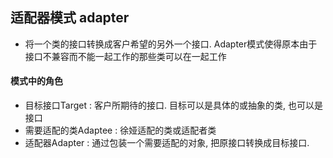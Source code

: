 ## 适配器模式 adapter
- 将一个类的接口转换成客户希望的另外一个接口. Adapter模式使得原本由于接口不兼容而不能一起工作的那些类可以在一起工作

#### 模式中的角色
- 目标接口Target : 客户所期待的接口. 目标可以是具体的或抽象的类, 也可以是接口
- 需要适配的类Adaptee : 徐娅适配的类或适配者类
- 适配器Adapter : 通过包装一个需要适配的对象, 把原接口转换成目标接口.

